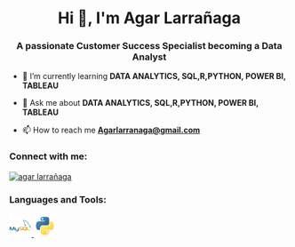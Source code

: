 <h1 align="center">Hi 👋, I'm Agar Larrañaga</h1>
<h3 align="center">A passionate Customer Success Specialist becoming a Data Analyst</h3>

- 🌱 I’m currently learning **DATA ANALYTICS, SQL,R,PYTHON, POWER BI, TABLEAU**

- 💬 Ask me about **DATA ANALYTICS, SQL,R,PYTHON, POWER BI, TABLEAU**

- 📫 How to reach me **Agarlarranaga@gmail.com**

<h3 align="left">Connect with me:</h3>
<p align="left">
<a href="https://linkedin.com/in/agar larrañaga" target="blank"><img align="center" src="https://raw.githubusercontent.com/rahuldkjain/github-profile-readme-generator/master/src/images/icons/Social/linked-in-alt.svg" alt="agar larrañaga" height="30" width="40" /></a>
</p>

<h3 align="left">Languages and Tools:</h3>
<p align="left"> <a href="https://www.mysql.com/" target="_blank" rel="noreferrer"> <img src="https://raw.githubusercontent.com/devicons/devicon/master/icons/mysql/mysql-original-wordmark.svg" alt="mysql" width="40" height="40"/> </a> <a href="https://www.python.org" target="_blank" rel="noreferrer"> <img src="https://raw.githubusercontent.com/devicons/devicon/master/icons/python/python-original.svg" alt="python" width="40" height="40"/> </a> </p>
